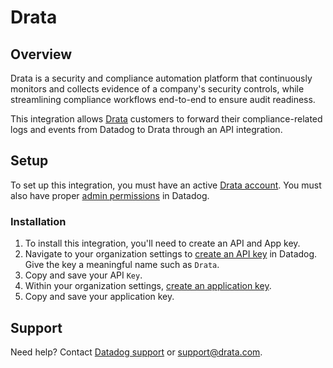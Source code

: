 # Drata

## Overview

Drata is a security and compliance automation platform that continuously monitors and collects evidence of a company's security controls, while streamlining compliance workflows end-to-end to ensure audit readiness.

This integration allows [Drata][5] customers to forward their compliance-related logs and events from Datadog to Drata through an API integration.

## Setup

To set up this integration, you must have an active [Drata account][6]. You must also have proper [admin permissions][7] in Datadog.

### Installation

1. To install this integration, you'll need to create an API and App key. 
2. Navigate to your organization settings to [create an API key][2] in Datadog. Give the key a meaningful name such as `Drata`.
3. Copy and save your API `Key`.
4. Within your organization settings, [create an application key][3]. 
5. Copy and save your application key.


## Support

Need help? Contact [Datadog support][1] or [support@drata.com][4].


[1]: https://docs.datadoghq.com/help/
[2]: https://docs.datadoghq.com/account_management/api-app-keys/#add-an-api-key-or-client-token
[3]: https://docs.datadoghq.com/account_management/api-app-keys/#add-application-keys
[4]: mailto:support@drata.com
[5]: https://www.drata.com
[6]: https://drata.com/demo
[7]: https://docs.datadoghq.com/account_management/rbac/permissions/
